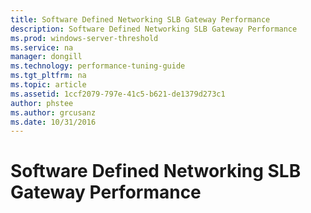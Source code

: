 ```yaml
---
title: Software Defined Networking SLB Gateway Performance  
description: Software Defined Networking SLB Gateway Performance
ms.prod: windows-server-threshold
ms.service: na
manager: dongill
ms.technology: performance-tuning-guide
ms.tgt_pltfrm: na
ms.topic: article
ms.assetid: 1ccf2079-797e-41c5-b621-de1379d273c1
author: phstee
ms.author: grcusanz
ms.date: 10/31/2016
---
```


# Software Defined Networking SLB Gateway Performance
